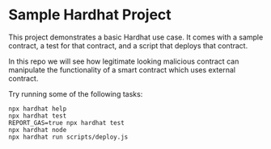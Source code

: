 # Sample Hardhat Project

This project demonstrates a basic Hardhat use case. It comes with a sample contract, a test for that contract, and a script that deploys that contract.

In this repo we will see how legitimate looking malicious contract can manipulate the functionality of a smart contract which uses external
contract.

Try running some of the following tasks:

```shell
npx hardhat help
npx hardhat test
REPORT_GAS=true npx hardhat test
npx hardhat node
npx hardhat run scripts/deploy.js
```
